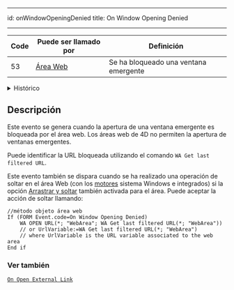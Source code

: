 - - -
id: onWindowOpeningDenied title: On Window Opening Denied
- - -

| Code | Puede ser llamado por                          | Definición                            |
| ---- | ---------------------------------------------- | ------------------------------------- |
| 53   | [Área Web](../FormObjects/webArea_overview.md) | Se ha bloqueado una ventana emergente |

<details><summary>Histórico</summary>

| Versión | Modificaciones     |
| ------- | ------------------ |
| v19 R5  | Activado al soltar |
</details>

## Descripción

Este evento se genera cuando la apertura de una ventana emergente es bloqueada por el área web. Los áreas web de 4D no permiten la apertura de ventanas emergentes.

Puede identificar la URL bloqueada utilizando el comando `WA Get last filtered URL`.

Este evento también se dispara cuando se ha realizado una operación de soltar en el área Web (con los [motores](../FormObjects/properties_WebArea.md#use-embedded-web-rendering-engine) sistema Windows e integrados) si la opción [Arrastrar y soltar](../FormObjects/webArea_overview.md#user-interface) también activada para el área. Puede aceptar la acción de soltar llamando:

```4d
//método objeto área web
If (FORM Event.code=On Window Opening Denied)
    WA OPEN URL(*; "WebArea"; WA Get last filtered URL(*; "WebArea"))  
    // or UrlVariable:=WA Get last filtered URL(*; "WebArea")  
    // where UrlVariable is the URL variable associated to the web area
End if 
```


### Ver también
[`On Open External Link`](onOpenExternalLink.md)